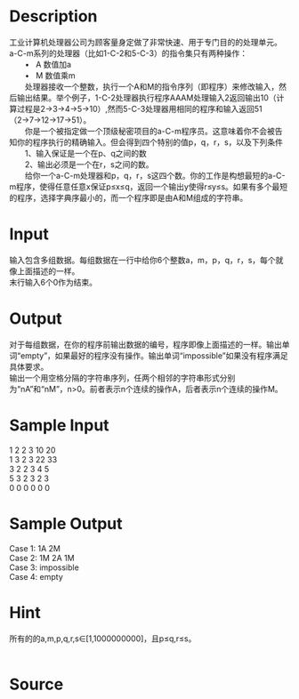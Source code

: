 
# Description

<div class="content"><div>工业计算机处理器公司为顾客量身定做了非常快速、用于专门目的的处理单元。a-C-m系列的处理器（比如1-C-2和5-C-3）的指令集只有两种操作：</div>
<div>　　•<span class="Apple-tab-span" style="white-space:pre">	</span>A 数值加a</div>
<div>　　•<span class="Apple-tab-span" style="white-space:pre">	</span>M 数值乘m</div>
<div>　　处理器接收一个整数，执行一个A和M的指令序列（即程序）来修改输入，然后输出结果。举个例子，1-C-2处理器执行程序AAAM处理输入2返回输出10（计算过程是2→3→4→5→10）,然而5-C-3处理器用相同的程序和输入返回51（2→7→12→17→51）。</div>
<div>　　你是一个被指定做一个顶级秘密项目的a-C-m程序员。这意味着你不会被告知你的程序执行的精确输入。但会得到四个特别的值p，q，r，s，以及下列条件</div>
<div>　　1、输入保证是一个在p、q之间的数</div>
<div>　　2、输出必须是一个在r，s之间的数。</div>
<div>　　给你一个a-C-m处理器和p，q，r，s这四个数。你的工作是构想最短的a-C-m程序，使得任意任意x保证p≤x≤q，返回一个输出y使得r≤y≤s。如果有多个最短的程序，选择字典序最小的，而一个程序即是由A和M组成的字符串。</div>
<div></div>
<p></p></div>

# Input

<div class="content"><div>
<div>输入包含多组数据。每组数据在一行中给你6个整数a，m，p，q，r，s，每个就像上面描述的一样。</div>
<div>末行输入6个0作为结束。</div>
<div></div>
</div>
<div></div>
<p></p></div>

# Output

<div class="content"><div>对于每组数据，在你的程序前输出数据的编号，程序即像上面描述的一样。输出单词“empty”，如果最好的程序没有操作。输出单词“impossible”如果没有程序满足具体要求。</div>
<div>
<div>输出一个用空格分隔的字符串序列，任两个相邻的字符串形式分别为“nA”和“nM”，n&gt;0。前者表示n个连续的操作A，后者表示n个连续的操作M。</div>
<div></div>
</div>
<p></p></div>

# Sample Input

<div class="content"><span class="sampledata">1 2 2 3 10 20<br/>
1 3 2 3 22 33<br/>
3 2 2 3 4 5<br/>
5 3 2 3 2 3<br/>
0 0 0 0 0 0</span></div>

# Sample Output

<div class="content"><span class="sampledata">Case 1: 1A 2M<br/>
Case 2: 1M 2A 1M<br/>
Case 3: impossible<br/>
Case 4: empty</span></div>

# Hint

<div class="content"><p></p><div>所有的的a,m,p,q,r,s∈[1,1000000000]，且p≤q,r≤s。</div><br/>
<p></p><p></p></div>

# Source

<div class="content"><p><a href="problemset.php?search="></a></p></div>


